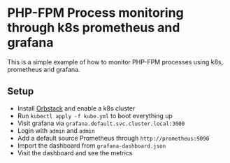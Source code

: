 # PHP-FPM Process monitoring through k8s prometheus and grafana
This is a simple example of how to monitor PHP-FPM processes using k8s, prometheus and grafana.

## Setup
- Install [Orbstack](https://orbstack.com) and enable a k8s cluster
- Run `kubectl apply -f kube.yml` to boot everything up
- Visit grafana via `grafana.default.svc.cluster.local:3000`
- Login with `admin` and `admin`
- Add a default source Prometheus through `http://prometheus:9090`
- Import the dashboard from `grafana-dashboard.json`
- Visit the dashboard and see the metrics